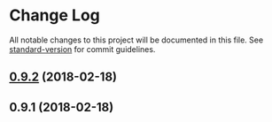 # Change Log

All notable changes to this project will be documented in this file. See [standard-version](https://github.com/conventional-changelog/standard-version) for commit guidelines.

<a name="0.9.2"></a>
## [0.9.2](https://github.com/ojkelly/wahn/compare/v0.9.1...v0.9.2) (2018-02-18)



<a name="0.9.1"></a>
## 0.9.1 (2018-02-18)
